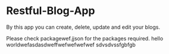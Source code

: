 # Restful-Blog-App
By this app you can create, delete, update and edit your blogs.

Please check packagewef.jjson for the packages required.
hello worldwefasdasdweffwefwefwefwef
sdvsdvssfgbfgb
